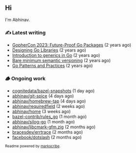 ## Hi

I'm Abhinav.

### ✍️ Latest writing


- [GopherCon 2023: Future-Proof Go Packages](https://abhinavg.net/2023/09/27/future-proof-packages/) (2 years ago)
- [Designing Go Libraries](https://abhinavg.net/2022/12/06/designing-go-libraries/) (2 years ago)
- [Introduction to generics in Go](https://abhinavg.net/2022/11/23/generics-intro/) (2 years ago)
- [Bare minimum semantic versioning](https://abhinavg.net/2022/11/07/semver/) (2 years ago)
- [Go Patterns and Practices](https://abhinavg.net/2022/09/19/go-patterns-and-practices-talk/) (2 years ago)

### 🪵 Ongoing work


- [cognitedata/bazel-snapshots](https://github.com/cognitedata/bazel-snapshots) (1 day ago)
- [abhinav/git-spice](https://github.com/abhinav/git-spice) (4 days ago)
- [abhinav/homebrew-tap](https://github.com/abhinav/homebrew-tap) (4 days ago)
- [abhinav/requiredfield](https://github.com/abhinav/requiredfield) (2 weeks ago)
- [abhinav/home](https://github.com/abhinav/home) (3 weeks ago)
- [bazel-contrib/rules_go](https://github.com/bazel-contrib/rules_go) (1 month ago)
- [abhinav/silog-go](https://github.com/abhinav/silog-go) (1 month ago)
- [abhinav/libcmark-gfm.zig](https://github.com/abhinav/libcmark-gfm.zig) (2 months ago)
- [bracesdev/errtrace](https://github.com/bracesdev/errtrace) (2 months ago)
- [facebook/dotslash](https://github.com/facebook/dotslash) (2 months ago)

<sub>Readme powered by [markscribe](https://github.com/muesli/markscribe).</sub>
